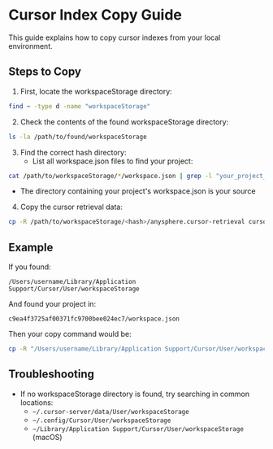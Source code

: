 # Cursor Index Copy Guide

This guide explains how to copy cursor indexes from your local environment.

## Steps to Copy

1. First, locate the workspaceStorage directory:
```bash
find ~ -type d -name "workspaceStorage"
```

2. Check the contents of the found workspaceStorage directory:
```bash
ls -la /path/to/found/workspaceStorage
```

3. Find the correct hash directory:
   - List all workspace.json files to find your project:
```bash
cat /path/to/workspaceStorage/*/workspace.json | grep -l "your_project_path"
```
   - The directory containing your project's workspace.json is your source

4. Copy the cursor retrieval data:
```bash
cp -R /path/to/workspaceStorage/<hash>/anysphere.cursor-retrieval cursor_indexes/
```

## Example

If you found:
```
/Users/username/Library/Application Support/Cursor/User/workspaceStorage
```

And found your project in:
```
c9ea4f3725af00371fc9700bee024ec7/workspace.json
```

Then your copy command would be:
```bash
cp -R "/Users/username/Library/Application Support/Cursor/User/workspaceStorage/c9ea4f3725af00371fc9700bee024ec7/anysphere.cursor-retrieval" cursor_indexes/
```

## Troubleshooting

- If no workspaceStorage directory is found, try searching in common locations:
  - `~/.cursor-server/data/User/workspaceStorage`
  - `~/.config/Cursor/User/workspaceStorage`
  - `~/Library/Application Support/Cursor/User/workspaceStorage` (macOS) 
